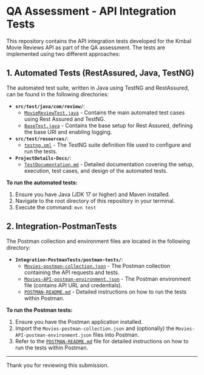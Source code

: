 # QA Assessment - API Integration Tests

This repository contains the API integration tests developed for the Kmbal Movie Reviews API as part of the QA assessment. The tests are implemented using two different approaches:

## 1. Automated Tests (RestAssured, Java, TestNG)

The automated test suite, written in Java using TestNG and RestAssured, can be found in the following directories:

* **`src/test/java/com/review/`**:
  * [`MovieReviewTest.java`](./src/test/java/com/review/MovieReviewTest.java) - Contains the main automated test cases using Rest Assured and TestNG.
  * [`BaseTest.java`](./src/test/java/com/review/BaseTest.java) - Contains the base setup for Rest Assured, defining the base URI and enabling logging.
* **`src/test/resources/`**:
  * [`testng.xml`](./src/test/resources/testing.xml) - The TestNG suite definition file used to configure and run the tests.
* **`ProjectDetails-Docs/`**:
  * [`TestDocumentation.md`](./ProjectDetails-Docs/TestDocumentation.md) - Detailed documentation covering the setup, execution, test cases, and design of the automated tests.
 
**To run the automated tests:**

1.  Ensure you have Java (JDK 17 or higher) and Maven installed.
2.  Navigate to the root directory of this repository in your terminal.
3.  Execute the command: `mvn test`

## 2. Integration-PostmanTests

The Postman collection and environment files are located in the following directory:

* **`Integration-PostmanTests/postman-tests/`**:
  * [`Movies-postman-collection.json`](./Integration-PostmanTests/postman-tests/Movies-postman-collection.json) - The Postman collection containing the API requests and tests.
  * [`Movies-API-postman-environment.json`](./Integration-PostmanTests/postman-tests/Movies-API-postman-environment.json) - The Postman environment file (contains API URL and credentials).
  * [`POSTMAN-README.md`](./Integration-PostmanTests/POSTMAN-README.md) - Detailed instructions on how to run the tests within Postman.

**To run the Postman tests:**

1.  Ensure you have the Postman application installed.
2.  Import the `Movies-postman-collection.json` and (optionally) the `Movies-API-postman-environment.json` files into Postman.
3.  Refer to the [`POSTMAN-README.md`](./Integration-PostmanTests/POSTMAN-README.md) file for detailed instructions on how to run the tests within Postman.

---

Thank you for reviewing this submission.
